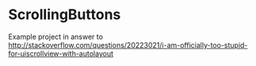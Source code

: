 ScrollingButtons
================

Example project in answer to http://stackoverflow.com/questions/20223021/i-am-officially-too-stupid-for-uiscrollview-with-autolayout
